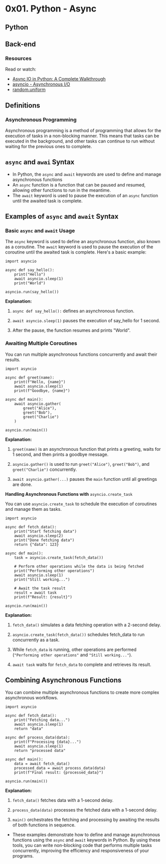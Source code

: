 # 0x01. Python - Async

## Python

## Back-end

### Resources

Read or watch:

- [Async IO in Python: A Complete Walkthrough](https://realpython.com/async-io-python/)
- [asyncio - Asynchronous I/O](https://docs.python.org/3/library/asyncio.html)
- [random.uniform](https://docs.python.org/3/library/random.html#random.uniform)

## Definitions

### Asynchronous Programming

Asynchronous programming is a method of programming that allows for the execution of tasks in a non-blocking manner. This means that tasks can be executed in the background, and other tasks can continue to run without waiting for the previous ones to complete.

## `async` and `awai` Syntax

- In Python, the `async` and `await` keywords are used to define and manage asynchronous functions
- An `async` function is a function that can be paused and resumed, allowing other functions to run in the meantime.
- The `await` keyword is used to pause the execution of an `async` function until the awaited task is complete.

## Examples of `async` and `await` Syntax

### Basic `async` and `await` Usage

The `async` keyword is used to define an asynchronous function, also known as a coroutine. The `await` keyword is used to pause the execution of the coroutine until the awaited task is complete. Here's a basic example:

    import asyncio

    async def say_hello():
        print("Hello")
        await asyncio.sleep(1)
        print("World")

    asyncio.run(say_hello())

__Explanation:__

1. `async def say_hello():` defines an asynchronous function.
   
2. `await asyncio.sleep(1)` pauses the execution of say_hello for 1 second.

3. After the pause, the function resumes and prints "World".

### Awaiting Multiple Coroutines

You can run multiple asynchronous functions concurrently and await their results.

    import asyncio

    async def greet(name):
        print(f"Hello, {name}")
        await asyncio.sleep(1)
        print(f"Goodbye, {name}")

    async def main():
        await asyncio.gather(
            greet("Alice"),
            greet("Bob"),
            greet("Charlie")
        )

    asyncio.run(main())

__Explanation:__

1. `greet(name)` is an asynchronous function that prints a greeting, waits for 1 second, and then prints a goodbye message.
   
2. `asyncio.gather()` is used to run `greet("Alice")`, `greet("Bob")`, and `greet("Charlie")` concurrently.
   
3. `await asyncio.gather(...)` pauses the `main` function until all greetings are done.

__Handling Asynchronous Functions with__ `asyncio.create_task`

You can use `asyncio.create_task` to schedule the execution of coroutines and manage them as tasks.

    import asyncio

    async def fetch_data():
        print("Start fetching data")
        await asyncio.sleep(2)
        print("Done fetching data")
        return {"data": 123}

    async def main():
        task = asyncio.create_task(fetch_data())

        # Perform other operations while the data is being fetched
        print("Performing other operations")
        await asyncio.sleep(1)
        print("Still working...")

        # Await the task result
        result = await task
        print(f"Result: {result}")

    asyncio.run(main())

__Explanation:__

1. `fetch_data()` simulates a data fetching operation with a 2-second delay.
   
2. `asyncio.create_task(fetch_data())` schedules fetch_data to run concurrently as a task.
   
3. While `fetch_data` is running, other operations are performed (`"Performing other operations"` and `"Still working..."`).
   
4. `await task` waits for `fetch_data` to complete and retrieves its result.

## Combining Asynchronous Functions

You can combine multiple asynchronous functions to create more complex asynchronous workflows.

    import asyncio

    async def fetch_data():
        print("Fetching data...")
        await asyncio.sleep(1)
        return "data"

    async def process_data(data):
        print(f"Processing {data}...")
        await asyncio.sleep(1)
        return "processed data"

    async def main():
        data = await fetch_data()
        processed_data = await process_data(data)
        print(f"Final result: {processed_data}")

    asyncio.run(main())

__Explanation:__

1. `fetch_data()` fetches data with a 1-second delay.
   
2. `process_data(data)` processes the fetched data with a 1-second delay.
   
3. `main()` orchestrates the fetching and processing by awaiting the results of both functions in sequence.

- These examples demonstrate how to define and manage asynchronous functions using the `async` and `await` keywords in Python. By using these tools, you can write non-blocking code that performs multiple tasks concurrently, improving the efficiency and responsiveness of your programs.







